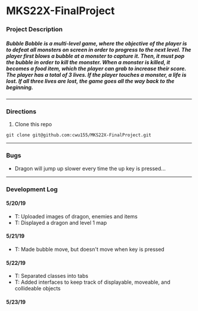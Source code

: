 # MKS22X-FinalProject

### **Project Description**
##### Bubble Bobble is a multi-level game, where the objective of the player is to defeat all monsters on screen in order to progress to the next level. The player first blows a bubble at a monster to capture it. Then, it must pop the bubble in order to kill the monster. When a monster is killed, it becomes a food item, which the player can grab to increase their score. The player has a total of 3 lives. If the player touches a monster, a life is lost. If all three lives are lost, the game goes all the way back to the beginning.
---

### **Directions**
1. Clone this repo
```
git clone git@github.com:cwu155/MKS22X-FinalProject.git
```

---

### **Bugs**
- Dragon will jump up slower every time the up key is pressed...

---

### **Development Log**
#### 5/20/19
- T: Uploaded images of dragon, enemies and items
- T: Displayed a dragon and level 1 map

#### 5/21/19
- T: Made bubble move, but doesn't move when key is pressed

#### 5/22/19
- T: Separated classes into tabs
- T: Added interfaces to keep track of displayable, moveable, and collideable objects

#### 5/23/19
